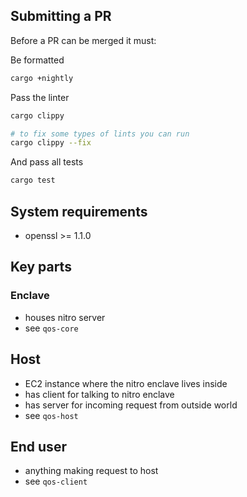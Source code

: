 ## Submitting a PR

Before a PR can be merged it must:

Be formatted

```bash
cargo +nightly
```

Pass the linter

```bash
cargo clippy

# to fix some types of lints you can run
cargo clippy --fix
```

And pass all tests

```bash
cargo test
```

## System requirements

- openssl >= 1.1.0

## Key parts

### Enclave

- houses nitro server
- see `qos-core`

## Host

- EC2 instance where the nitro enclave lives inside
- has client for talking to nitro enclave
- has server for incoming request from outside world
- see `qos-host`

## End user

- anything making request to host
- see `qos-client`
